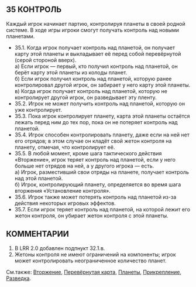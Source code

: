 35 КОНТРОЛЬ
---

Каждый игрок начинает партию, контролируя планеты в своей родной системе. В ходе игры игроки смогут получать контроль над новыми планетами.
* 35.1. Когда игрок получает контроль над планетой, он получает карту этой планеты и выкладывает её перед собой перевёрнутой (серой стороной вверх).  
  а) Если игрок — первый, кто получил контроль над планетой, он берёт карту этой планеты из колоды планет.  
  б) Если игрок получил контроль над планетой, которую ранее контролировал другой игрок, он забирает у него карту этой планеты.  
  в) Когда игрок получает контроль над планетой, которую не контролирует другой игрок, он разведывает эту пленту.  
* 35.2. Игрок не может получить контроль над планетой, которую он уже контролирует.
* 35.3. Пока игрок контролирует планету, карта этой планеты остаётся лежать перед ним до тех пор, пока он не потеряет контроль над планетой.
* 35.4. Игрок способен контролировать планету, даже если на ней нет его отрядов; в этом случае он кладёт свой жетон контроля на планету, отмечая, что контролирует её.
* 35.5. В любой момент, кроме шага тактического действия «Вторжение», игрок теряет контроль над планетой, если у него больше нет отрядов на ней, а у другого игрока — есть.  
  а) Игрок, разместивший свои отряды на планете, получает контроль над этой планетой.  
  б) Игрок, контролирующий планету, определяется во время шага вторжения «Установление контроля».  
* 35.6. Игрок также может потерять контроль над планетой из-за действия некоторых игровых эффектов.
* 35.7. Если игрок теряет контроль над планетой, на которой лежит его жетон контроля, он убирает жетон контроля с этой планеты.

КОММЕНТАРИИ
---
1) В LRR 2.0 добавлен подпнукт 32.1.в.
2) Жетоны контроля не имеют ограничений на компоненты; игрок может контролировать неограниченное количество планет.

См.также: [Вторжение](invasion.md), [Перевёрнутая карта](exhausted.md), [Планеты](planets.md), [Прикрепление](attach.md), [Разведка](exploration.md).
